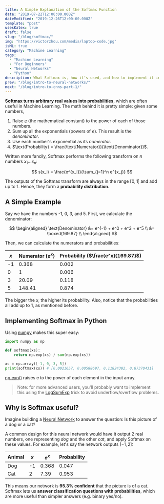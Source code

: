 ```yaml
---
title: A Simple Explanation of the Softmax Function
date: "2019-07-22T12:00:00.000Z"
dateModified: "2019-12-26T12:00:00.000Z"
template: "post"
usesKatex: true
draft: false
slug: "/blog/softmax/"
img: "https://victorzhou.com/media/laptop-code.jpg"
isML: true
category: "Machine Learning"
tags:
  - "Machine Learning"
  - "For Beginners"
  - "Neural Networks"
  - "Python"
description: What Softmax is, how it's used, and how to implement it in Python.
prev: "/blog/intro-to-neural-networks/"
next: "/blog/intro-to-cnns-part-1/"
---
```


**Softmax turns arbitrary real values into probabilities**, which are often useful in Machine Learning. The math behind it is pretty simple: given some numbers,

1. Raise [e](https://en.wikipedia.org/wiki/E_(mathematical_constant)) (the mathematical constant) to the power of each of those numbers.
2. Sum up all the exponentials (powers of $e$). This result is the *denominator*.
3. Use each number's exponential as its *numerator*.
4. $\text{Probability} = \frac{\text{Numerator}}{\text{Denominator}}$.

Written more fancily, Softmax performs the following transform on $n$ numbers $x_1 \ldots x_n$:

$$
s(x_i) = \frac{e^{x_i}}{\sum_{j=1}^n e^{x_j}}
$$

The outputs of the Softmax transform are always in the range $[0, 1]$ and add up to 1. Hence, they form a **probability distribution**.

## A Simple Example

Say we have the numbers -1, 0, 3, and 5. First, we calculate the denominator:

$$
\begin{aligned}
\text{Denominator} &= e^{-1} + e^0 + e^3 + e^5 \\
&= \boxed{169.87} \\
\end{aligned}
$$

Then, we can calculate the numerators and probabilities:

| $x$ | Numerator ($e^x$) | Probability ($\frac{e^x}{169.87}$) |
| --- | --- | --- |
| -1 | 0.368 | 0.002 |
| 0 | 1 | 0.006 |
| 3 | 20.09 | 0.118 |
| 5 | 148.41 | 0.874 |

The bigger the $x$, the higher its probability. Also, notice that the probabilities all add up to 1, as mentioned before.

## Implementing Softmax in Python

Using [numpy](https://www.numpy.org/) makes this super easy:

```python
import numpy as np

def softmax(xs):
    return np.exp(xs) / sum(np.exp(xs))

xs = np.array([-1, 0, 3, 5])
print(softmax(xs)) # [0.0021657, 0.00588697, 0.11824302, 0.87370431]
```
<figcaption><a href="https://docs.scipy.org/doc/numpy/reference/generated/numpy.exp.html" target="_blank">np.exp()</a> raises e to the power of each element in the input array.</figcaption>

> Note: for more advanced users, you'll probably want to implement this using the [LogSumExp](https://en.wikipedia.org/wiki/LogSumExp) trick to avoid underflow/overflow problems.

## Why is Softmax useful?

Imagine building a [Neural Network](/blog/intro-to-neural-networks/) to answer the question: <span class="emph-special">Is this picture of a dog or a cat?</span>

A common design for this neural network would have it output 2 real numbers, one representing _dog_ and the other _cat_, and apply Softmax on these values. For example, let's say the network outputs $[-1, 2]$:

| Animal | $x$ | $e^x$ | Probability |
| - | - | - | - |
| Dog | -1 | 0.368 | 0.047 |
| Cat | 2 | 7.39 | 0.953 |

This means our network is **95.3% confident** that the picture is of a cat. Softmax lets us **answer classification questions with probabilities**, which are more useful than simpler answers (e.g. binary yes/no).
